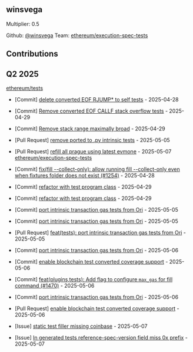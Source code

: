 
## winsvega
Multiplier: 0.5

Github: [@winsvega](https://github.com/winsvega)
Team: [ethereum/execution-spec-tests](https://github.com/ethereum/execution-spec-tests)


## Contributions

## Q2 2025


[ethereum/tests](https://github.com/ethereum/tests)
* [Commit] [delete converted EOF RJUMP* to self tests](https://github.com/ethereum/tests/commit/de37387682c0ad0b644b7337345c26b812e96f05) - 2025-04-28

* [Commit] [Remove converted EOF CALLF stack overflow tests](https://github.com/ethereum/tests/commit/57a8e608df9c80bf3902e1f5005c47ddc4b6aa20) - 2025-04-29
* [Commit] [Remove stack range maximally broad](https://github.com/ethereum/tests/commit/eb6518c47fec42fc381229b6512969ef58c01f6a) - 2025-04-29
* [Pull Request] [remove ported to .py intrinsic tests](https://github.com/ethereum/tests/pull/1488) - 2025-05-05
* [Pull Request] [refill all prague using latest evmone](https://github.com/ethereum/tests/pull/1489) - 2025-05-07
[ethereum/execution-spec-tests](https://github.com/ethereum/execution-spec-tests)
* [Commit] [fix(fill --collect-only): allow running fill --collect-only even when fixtures folder does not exist (#1254)](https://github.com/ethereum/execution-spec-tests/commit/5242f8a27323345f0365c47edf48124ba8b21e30) - 2025-04-28
* [Commit] [refactor with test program class](https://github.com/ethereum/execution-spec-tests/commit/2e849b3ddc445bf40525d46ccc4982948f1b3069) - 2025-04-29
* [Commit] [refactor with test program class](https://github.com/ethereum/execution-spec-tests/commit/56069b21701fb82c415b3cc434997278bd763b6e) - 2025-04-29
* [Commit] [port intrinsic transaction gas tests from Ori](https://github.com/ethereum/execution-spec-tests/commit/2713f010ad49346baff8931b679a860424efedce) - 2025-05-05
* [Commit] [port intrinsic transaction gas tests from Ori](https://github.com/ethereum/execution-spec-tests/commit/1049a4651bee56a84237bb8216a3a39f5be8fcaa) - 2025-05-05
* [Pull Request] [feat(tests): port intrinsic transaction gas tests from Ori](https://github.com/ethereum/execution-spec-tests/pull/1535) - 2025-05-05
* [Commit] [port intrinsic transaction gas tests from Ori](https://github.com/ethereum/execution-spec-tests/commit/f2255ce8fc6625fa07614f34f8016643b32cf03a) - 2025-05-06
* [Commit] [enable blockchain test converted coverage support](https://github.com/ethereum/execution-spec-tests/commit/f60f526045de07acb906eec17ac40ff2dc5f254a) - 2025-05-06
* [Commit] [feat(plugins,tests): Add flag to configure `max_gas` for fill command (#1470)](https://github.com/ethereum/execution-spec-tests/commit/0c6f531b1efa8408c8141b139b619393a8a1c51a) - 2025-05-06
* [Commit] [port intrinsic transaction gas tests from Ori](https://github.com/ethereum/execution-spec-tests/commit/59c16ac43ae9c4daa846984381e288289a9640d7) - 2025-05-06
* [Pull Request] [enable blockchain test converted coverage support](https://github.com/ethereum/execution-spec-tests/pull/1554) - 2025-05-06
* [Issue] [static test filler missing coinbase](https://github.com/ethereum/execution-spec-tests/issues/1570) - 2025-05-07
* [Issue] [In generated tests reference-spec-version field miss 0x prefix](https://github.com/ethereum/execution-spec-tests/issues/1569) - 2025-05-07

